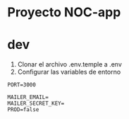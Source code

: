 # Proyecto NOC-app

# dev
1. Clonar el archivo .env.temple a .env
2. Configurar las variables de entorno 
```
PORT=3000

MAILER_EMAIL=
MAILER_SECRET_KEY=
PROD=false
```
